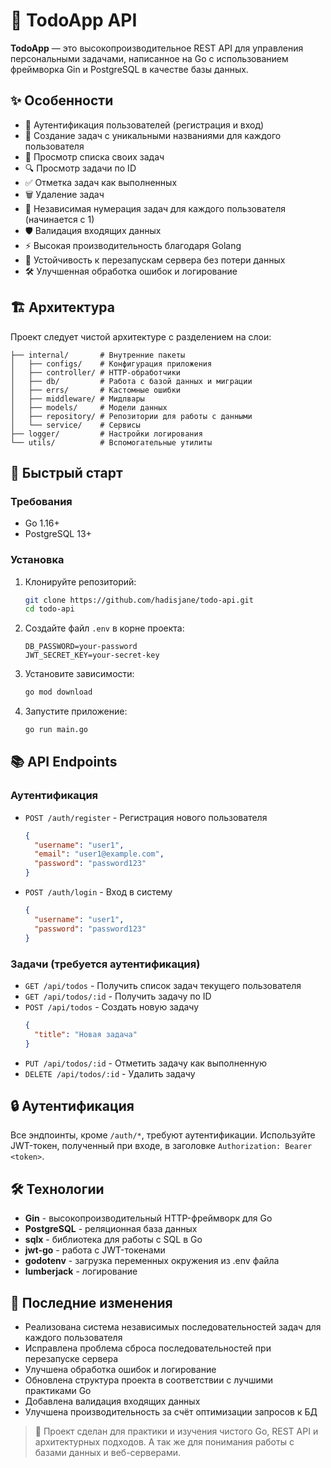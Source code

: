 # 🚀 TodoApp API

**TodoApp** — это высокопроизводительное REST API для управления персональными задачами, написанное на Go с использованием фреймворка Gin и PostgreSQL в качестве базы данных.

## ✨ Особенности

- 🔐 Аутентификация пользователей (регистрация и вход)
- 📝 Создание задач с уникальными названиями для каждого пользователя
- 👀 Просмотр списка своих задач
- 🔍 Просмотр задачи по ID
- ✅ Отметка задач как выполненных
- 🗑️ Удаление задач
- 🔄 Независимая нумерация задач для каждого пользователя (начинается с 1)
- 🛡️ Валидация входящих данных
- ⚡ Высокая производительность благодаря Golang
- 🔄 Устойчивость к перезапускам сервера без потери данных
- 🛠️ Улучшенная обработка ошибок и логирование

## 🏗️ Архитектура

Проект следует чистой архитектуре с разделением на слои:

```
├── internal/       # Внутренние пакеты
│   ├── configs/    # Конфигурация приложения
│   ├── controller/ # HTTP-обработчики
│   ├── db/         # Работа с базой данных и миграции
│   ├── errs/       # Кастомные ошибки
│   ├── middleware/ # Мидлвары
│   ├── models/     # Модели данных
│   ├── repository/ # Репозитории для работы с данными
│   └── service/    # Сервисы
├── logger/         # Настройки логирования
└── utils/          # Вспомогательные утилиты
```

## 🚀 Быстрый старт

### Требования

- Go 1.16+
- PostgreSQL 13+

### Установка

1. Клонируйте репозиторий:
   ```bash
   git clone https://github.com/hadisjane/todo-api.git
   cd todo-api
   ```

2. Создайте файл `.env` в корне проекта:
   ```env
   DB_PASSWORD=your-password
   JWT_SECRET_KEY=your-secret-key
   ```

3. Установите зависимости:
   ```bash
   go mod download
   ```

4. Запустите приложение:
   ```bash
   go run main.go
   ```

## 📚 API Endpoints

### Аутентификация

- `POST /auth/register` - Регистрация нового пользователя
  ```json
  {
    "username": "user1",
    "email": "user1@example.com",
    "password": "password123"
  }
  ```

- `POST /auth/login` - Вход в систему
  ```json
  {
    "username": "user1",
    "password": "password123"
  }
  ```

### Задачи (требуется аутентификация)

- `GET /api/todos` - Получить список задач текущего пользователя
- `GET /api/todos/:id` - Получить задачу по ID
- `POST /api/todos` - Создать новую задачу
  ```json
  {
    "title": "Новая задача"
  }
  ```
- `PUT /api/todos/:id` - Отметить задачу как выполненную
- `DELETE /api/todos/:id` - Удалить задачу

## 🔒 Аутентификация

Все эндпоинты, кроме `/auth/*`, требуют аутентификации. Используйте JWT-токен, полученный при входе, в заголовке `Authorization: Bearer <token>`.

## 🛠 Технологии

- **Gin** - высокопроизводительный HTTP-фреймворк для Go
- **PostgreSQL** - реляционная база данных
- **sqlx** - библиотека для работы с SQL в Go
- **jwt-go** - работа с JWT-токенами
- **godotenv** - загрузка переменных окружения из .env файла
- **lumberjack** - логирование

## 🔄 Последние изменения

- Реализована система независимых последовательностей задач для каждого пользователя
- Исправлена проблема сброса последовательностей при перезапуске сервера
- Улучшена обработка ошибок и логирование
- Обновлена структура проекта в соответствии с лучшими практиками Go
- Добавлена валидация входящих данных
- Улучшена производительность за счёт оптимизации запросов к БД

> 🧠 Проект сделан для практики и изучения чистого Go, REST API и архитектурных подходов. А так же для понимания работы с базами данных и веб-серверами.